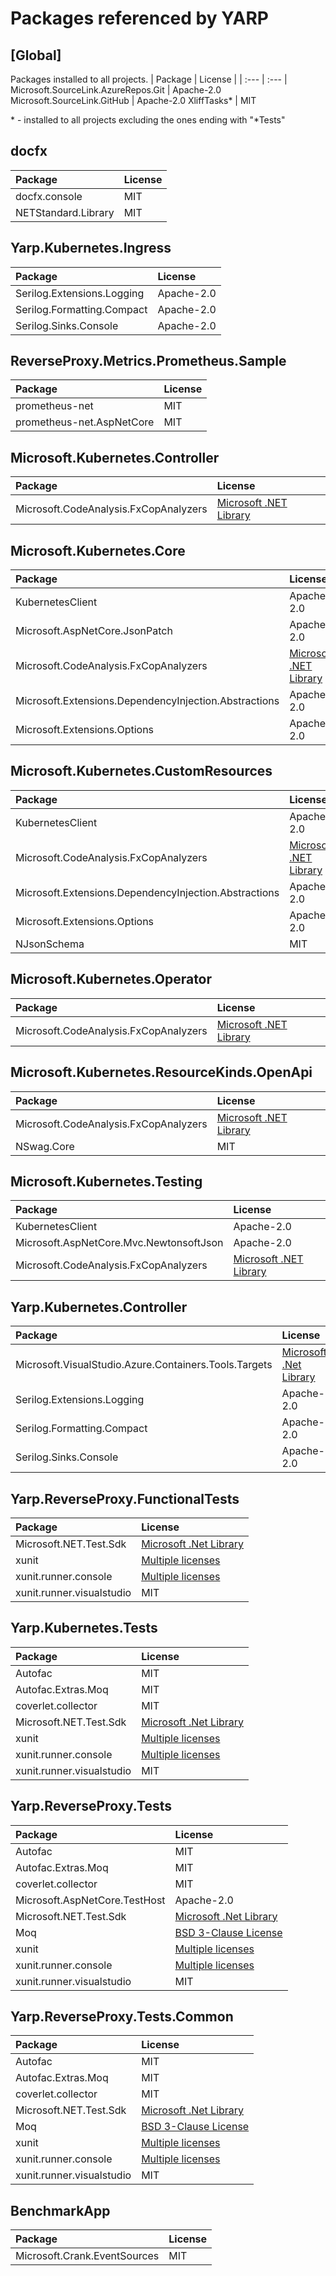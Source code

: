 # Packages referenced by YARP

## [Global]
Packages installed to all projects.
| Package | License |
| :--- | :--- |
Microsoft.SourceLink.AzureRepos.Git |  Apache-2.0
Microsoft.SourceLink.GitHub |  Apache-2.0
XliffTasks* |  MIT

\* - installed to all projects excluding the ones ending with "*Tests"

## docfx
| Package | License |
| :--- | :--- |
docfx.console |  MIT
NETStandard.Library |  MIT

## Yarp.Kubernetes.Ingress
| Package | License |
| :--- | :--- |
Serilog.Extensions.Logging |  Apache-2.0
Serilog.Formatting.Compact |  Apache-2.0
Serilog.Sinks.Console |  Apache-2.0

## ReverseProxy.Metrics.Prometheus.Sample
| Package | License |
| :--- | :--- |
prometheus-net |  MIT
prometheus-net.AspNetCore |  MIT

## Microsoft.Kubernetes.Controller
| Package | License |
| :--- | :--- |
Microsoft.CodeAnalysis.FxCopAnalyzers |  [Microsoft .NET Library](https://dotnet.microsoft.com/en/dotnet_library_license.htm)

## Microsoft.Kubernetes.Core
| Package | License |
| :--- | :--- |
KubernetesClient |  Apache-2.0
Microsoft.AspNetCore.JsonPatch |  Apache-2.0
Microsoft.CodeAnalysis.FxCopAnalyzers |  [Microsoft .NET Library](https://dotnet.microsoft.com/en/dotnet_library_license.htm)
Microsoft.Extensions.DependencyInjection.Abstractions |  Apache-2.0
Microsoft.Extensions.Options |  Apache-2.0

## Microsoft.Kubernetes.CustomResources
| Package | License |
| :--- | :--- |
KubernetesClient |  Apache-2.0
Microsoft.CodeAnalysis.FxCopAnalyzers |  [Microsoft .NET Library](https://dotnet.microsoft.com/en/dotnet_library_license.htm)
Microsoft.Extensions.DependencyInjection.Abstractions |  Apache-2.0
Microsoft.Extensions.Options |  Apache-2.0
NJsonSchema |  MIT

## Microsoft.Kubernetes.Operator
| Package | License |
| :--- | :--- |
Microsoft.CodeAnalysis.FxCopAnalyzers |  [Microsoft .NET Library](https://dotnet.microsoft.com/en/dotnet_library_license.htm)

## Microsoft.Kubernetes.ResourceKinds.OpenApi
| Package | License |
| :--- | :--- |
Microsoft.CodeAnalysis.FxCopAnalyzers |  [Microsoft .NET Library](https://dotnet.microsoft.com/en/dotnet_library_license.htm)
NSwag.Core |  MIT

## Microsoft.Kubernetes.Testing
| Package | License |
| :--- | :--- |
KubernetesClient |  Apache-2.0
Microsoft.AspNetCore.Mvc.NewtonsoftJson |  Apache-2.0
Microsoft.CodeAnalysis.FxCopAnalyzers |  [Microsoft .NET Library](https://dotnet.microsoft.com/en/dotnet_library_license.htm)

## Yarp.Kubernetes.Controller
| Package | License |
| :--- | :--- |
Microsoft.VisualStudio.Azure.Containers.Tools.Targets |  [Microsoft .Net Library](https://www.microsoft.com/web/webpi/eula/net_library_eula_ENU.htm)
Serilog.Extensions.Logging |  Apache-2.0
Serilog.Formatting.Compact |  Apache-2.0
Serilog.Sinks.Console |  Apache-2.0

## Yarp.ReverseProxy.FunctionalTests
| Package | License |
| :--- | :--- |
Microsoft.NET.Test.Sdk |  [Microsoft .Net Library](https://www.microsoft.com/web/webpi/eula/net_library_eula_enu.htm)
xunit |  [Multiple licenses](https://raw.githubusercontent.com/xunit/xunit/master/license.txt)
xunit.runner.console |  [Multiple licenses](https://raw.githubusercontent.com/xunit/xunit/master/license.txt)
xunit.runner.visualstudio |  MIT 

## Yarp.Kubernetes.Tests
| Package | License |
| :--- | :--- |
Autofac | MIT
Autofac.Extras.Moq |  MIT
coverlet.collector |  MIT
Microsoft.NET.Test.Sdk |  [Microsoft .Net Library](https://www.microsoft.com/web/webpi/eula/net_library_eula_enu.htm)
xunit |  [Multiple licenses](https://raw.githubusercontent.com/xunit/xunit/master/license.txt)
xunit.runner.console |  [Multiple licenses](https://raw.githubusercontent.com/xunit/xunit/master/license.txt)
xunit.runner.visualstudio |  MIT 

## Yarp.ReverseProxy.Tests
| Package | License |
| :--- | :--- |
Autofac | MIT
Autofac.Extras.Moq |  MIT
coverlet.collector |  MIT
Microsoft.AspNetCore.TestHost |  Apache-2.0
Microsoft.NET.Test.Sdk |  [Microsoft .Net Library](https://www.microsoft.com/web/webpi/eula/net_library_eula_enu.htm)
Moq |  [BSD 3-Clause License](https://raw.githubusercontent.com/moq/moq4/master/License.txt)
xunit |  [Multiple licenses](https://raw.githubusercontent.com/xunit/xunit/master/license.txt)
xunit.runner.console |  [Multiple licenses](https://raw.githubusercontent.com/xunit/xunit/master/license.txt)
xunit.runner.visualstudio |  MIT 

## Yarp.ReverseProxy.Tests.Common
| Package | License |
| :--- | :--- |
Autofac | MIT
Autofac.Extras.Moq |  MIT
coverlet.collector |  MIT
Microsoft.NET.Test.Sdk |  [Microsoft .Net Library](https://www.microsoft.com/web/webpi/eula/net_library_eula_enu.htm)
Moq |  [BSD 3-Clause License](https://raw.githubusercontent.com/moq/moq4/master/License.txt)
xunit |  [Multiple licenses](https://raw.githubusercontent.com/xunit/xunit/master/license.txt)
xunit.runner.console |  [Multiple licenses](https://raw.githubusercontent.com/xunit/xunit/master/license.txt)
xunit.runner.visualstudio |  MIT 

## BenchmarkApp
| Package | License |
| :--- | :--- |
Microsoft.Crank.EventSources |  MIT
